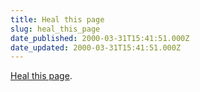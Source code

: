 ```yaml
---
title: Heal this page
slug: heal_this_page
date_published: 2000-03-31T15:41:51.000Z
date_updated: 2000-03-31T15:41:51.000Z
---
```


[Heal this page](http://www.askjesus.org/ask.cgi?http://www.dashes.com/anil).
